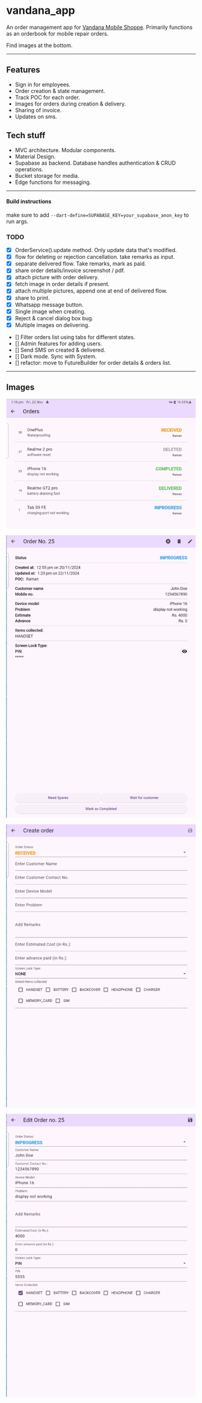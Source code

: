 # vandana_app

An order management app for [Vandana Mobile Shoppe](https://maps.app.goo.gl/A6MA6BUwm922xjDN7).
Primarily functions as an orderbook for mobile repair orders.

Find images at the bottom.
___
## Features
- Sign in for employees.
- Order creation & state management.
- Track POC for each order.
- Images for orders during creation & delivery.
- Sharing of invoice.
- Updates on sms.

## Tech stuff
- MVC architecture. Modular components.
- Material Design.
- Supabase as backend. Database handles authentication & CRUD operations.
- Bucket storage for media.
- Edge functions for messaging.
___
#### Build instructions

make sure to add `--dart-define=SUPABASE_KEY=your_supabase_anon_key` to run args.

### TODO
- [x] OrderService().update method. Only update data that's modified.
- [x] flow for deleting or rejection cancellation. take remarks as input.
- [x] separate delivered flow. Take remarks, mark as paid.
- [x] share order details/invoice screenshot / pdf.
- [x] attach picture with order delivery.
- [x] fetch image in order details if present.
- [X] attach multiple pictures, append one at end of delivered flow.
- [x] share to print.
- [x] Whatsapp message button.
- [x] Single image when creating.
- [x] Reject & cancel dialog box bug.
- [x] Multiple images on delivering.
- [] Filter orders list using tabs for different states.
- [] Admin features for adding users.
- [] Send SMS on created & delivered.
- [] Dark mode. Sync with System.
- [] refactor: move to FutureBuilder for order details & orders list.
___
## Images
![Orders](https://raw.githubusercontent.com/the-loudspeaker/vandana_app/refs/heads/main/showcase/orders.png)

![order details](https://raw.githubusercontent.com/the-loudspeaker/vandana_app/refs/heads/main/showcase/order_details.png)

![Create order](https://raw.githubusercontent.com/the-loudspeaker/vandana_app/refs/heads/main/showcase/create_order.png)

![Edit order](https://raw.githubusercontent.com/the-loudspeaker/vandana_app/refs/heads/main/showcase/edit_order.png)
